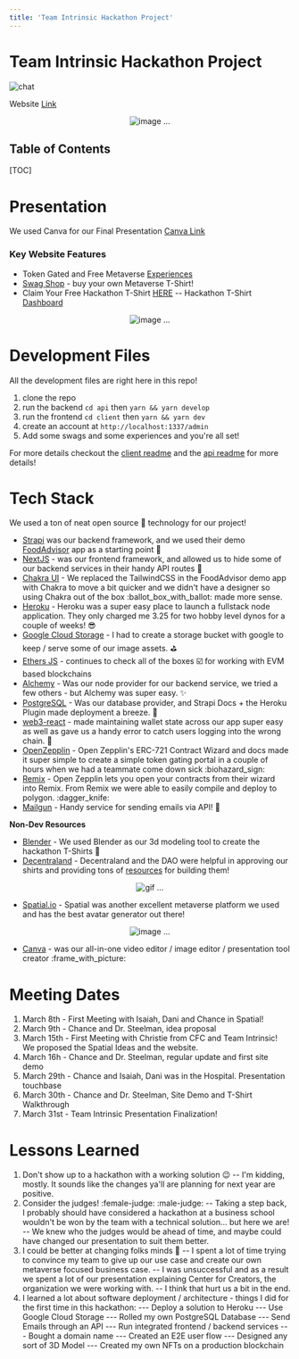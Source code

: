 ```yaml
---
title: 'Team Intrinsic Hackathon Project'
---
```


# Team Intrinsic Hackathon Project



![chat](https://img.shields.io/discord/920017222645186680)

Website [Link](https://intrinsic-client.herokuapp.com/) 
<p align="center">
  <img src="https://github.com/ctfarrell/hackathon_final/blob/main/intrinsic-home.png" alt="image ..." />
</p>

## Table of Contents

[TOC]

# Presentation
We used Canva for our Final Presentation [Canva Link](https://www.canva.com/design/DAE60MKQhvk/ZwLFoLS5c7E-6eHG7sQqng/view?utm_content=DAE60MKQhvk&utm_campaign=designshare&utm_medium=link2&utm_source=sharebutton)

### Key Website Features 
* Token Gated and Free Metaverse [Experiences](https://intrinsic-client.herokuapp.com/experiences)
* [Swag Shop](https://intrinsic-client.herokuapp.com/swag) - buy your own Metaverse T-Shirt!
* Claim Your Free Hackathon T-Shirt [HERE](https://intrinsic-client.herokuapp.com/hackathon)
-- Hackathon T-Shirt [Dashboard](https://intrinsic-client.herokuapp.com/hackathon/dash)

<p align="center">
  <img src="https://github.com/ctfarrell/hackathon_final/blob/main/doge_shirt.jpeg" alt="image ..." />
</p>

# Development Files
All the development files are right here in this repo!
1. clone the repo
2. run the backend `cd api` then `yarn && yarn develop`
3. run the frontend `cd client` then `yarn && yarn dev`
4. create an account at `http://localhost:1337/admin`
5. Add some swags and some experiences and you're all set!

For more details checkout the [client readme](https://github.com/ctfarrell/hackathon_final/tree/main/client) and the [api readme](https://github.com/ctfarrell/hackathon_final/tree/main/api) for more details!
# Tech Stack
We used a ton of neat open source :rocket: technology for our project!
 * [Strapi](https://strapi.io/) was our backend framework, and we used their demo [FoodAdvisor](https://github.com/strapi/foodadvisor) app as a starting point :ice_cream: 
 * [NextJS](https://nextjs.org/) - was our frontend framework, and allowed us to hide some of our backend services in their handy API routes :briefcase: 
 * [Chakra UI](https://chakra-ui.com/) - We replaced the TailwindCSS in the FoodAdvisor demo app with Chakra to move a bit quicker and we didn't have a designer so using Chakra out of the box :ballot_box_with_ballot: made more sense. 
 * [Heroku](https://www.heroku.com/) - Heroku was a super easy place to launch a fullstack node application. They only charged me 3.25 for two hobby level dynos for a couple of weeks! :sunglasses: 
 * [Google Cloud Storage](https://cloud.google.com/storage) - I had to create a storage bucket with google to keep / serve some of our image assets. :golf: 
 * [Ethers JS](https://docs.ethers.io/v5/) - continues to check all of the boxes :ballot_box_with_check: for working with EVM based blockchains
 * [Alchemy](https://www.alchemy.com/) - Was our node provider for our backend service, we tried a few others - but Alchemy was super easy. :sparkles: 
 * [PostgreSQL](https://www.postgresql.org/) - Was our database provider, and Strapi Docs + the Heroku Plugin made deployment a breeze. :bookmark_tabs: 
 * [web3-react](https://github.com/NoahZinsmeister/web3-react) - made maintaining wallet state across our app super easy as well as gave us a handy error to catch users logging into the wrong chain. :walking: 
 * [OpenZepplin](https://openzeppelin.com/) - Open Zepplin's ERC-721 Contract Wizard and docs made it super simple to create a simple token gating portal in a couple of hours when we had a teammate come down sick :biohazard_sign: 
 * [Remix](https://remix.ethereum.org/) - Open Zepplin lets you open your contracts from their wizard into Remix. From Remix we were able to easily compile and deploy to polygon. :dagger_knife: 
 * [Mailgun](https://www.mailgun.com/) - Handy service for sending emails via API! :gun: 

**Non-Dev Resources**
* [Blender](https://www.blender.org/) - We used Blender as our 3d modeling tool to create the hackathon T-Shirts :tshirt: 
* [Decentraland](https://decentraland.org/) - Decentraland and the DAO were helpful in approving our shirts and providing tons of [resources](https://github.com/decentraland/avatar-assets) for building them!
<p align="center">
  <img src="https://github.com/ctfarrell/hackathon_final/blob/main/intrinsic_swag.gif" alt="gif ..." />
</p>

* [Spatial.io](https://spatial.io/) - Spatial was another excellent metaverse platform we used and has the best avatar generator out there! 
<p align="center">
  <img src="https://github.com/ctfarrell/hackathon_final/blob/main/spatial_meeting.png" alt="image ..." />
</p>

* [Canva](https://www.canva.com/) - was our all-in-one video editor / image editor / presentation tool creator :frame_with_picture: 


# Meeting Dates
1. March 8th - First Meeting with Isaiah, Dani and Chance in Spatial!
2. March 9th - Chance and Dr. Steelman, idea proposal
3. March 15th - First Meeting with Christie from CFC and Team Intrinsic! We proposed the Spatial Ideas and the website.
4. March 16h - Chance and Dr. Steelman, regular update and first site demo
5. March 29th - Chance and Isaiah, Dani was in the Hospital. Presentation touchbase
6. March 30th - Chance and Dr. Steelman, Site Demo and T-Shirt Walkthrough
7. March 31st - Team Intrinsic Presentation Finalization!


# Lessons Learned
1. Don't show up to a hackathon with a working solution :wink: 
-- I'm kidding, mostly. It sounds like the changes ya'll are planning for next year are positive.
2. Consider the judges! :female-judge: :male-judge: 
-- Taking a step back, I probably should have considered a hackathon at a business school wouldn't be won by the team with a technical solution... but here we are! 
-- We knew who the judges would be ahead of time, and maybe could have changed our presentation to suit them better.
3. I could be better at changing folks minds :sandwich:
-- I spent a lot of time trying to convince my team to give up our use case and create our own metaverse focused business case. 
-- I was unsuccessful and as a result we spent a lot of our presentation explaining Center for Creators, the organization we were working with.
-- I think that hurt us a bit in the end.
5. I learned a lot about software deployment / architecture - things I did for the first time in this hackathon: 
--- Deploy a solution to Heroku
--- Use Google Cloud Storage
--- Rolled my own PostgreSQL Database
--- Send Emails through an API
--- Run integrated frontend / backend services
--- Bought a domain name
--- Created an E2E user flow
--- Designed any sort of 3D Model
--- Created my own NFTs on a production blockchain